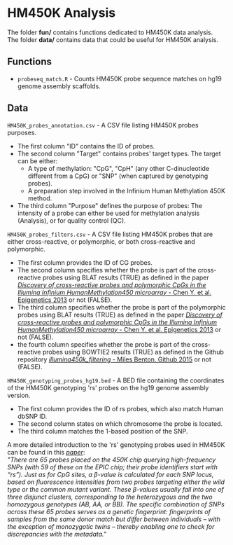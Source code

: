 # HM450K Analysis

The folder **fun/** contains functions dedicated to HM450K data analysis.  
The folder **data/** contains data that could be useful for HM450K analysis.


## Functions  
* `probeseq_match.R` - Counts HM450K probe sequence matches on hg19 genome assembly scaffolds.  

## Data
`HM450K_probes_annotation.csv` - A CSV file listing HM450K probes purposes.  
* The first column "ID" contains the ID of probes.  
* The second column "Target" contains probes' target types. The target can be either:  
   * A type of methylation: "CpG", "CpH" (any other C-dinucleotide different from a CpG) or "SNP" (when captured by genotyping probes).  
   * A preparation step involved in the Infinium Human Methylation 450K method.  
* The third column "Purpose" defines the purpose of probes: The intensity of a probe can either be used for methylation analysis (Analysis), or for quality control (QC).  
  
  
`HM450K_probes_filters.csv` - A CSV file listing HM450K probes that are either cross-reactive, or polymorphic, or both cross-reactive and polymorphic.
* The first column provides the ID of CG probes.  
* The second column specifies whether the probe is part of the cross-reactive probes using BLAT results (TRUE) as defined in the paper [*Discovery of cross-reactive probes and polymorphic CpGs in the Illumina Infinium HumanMethylation450 microarray* - Chen Y. et al. Epigenetics 2013](https://pubmed.ncbi.nlm.nih.gov/23314698/) or not (FALSE).  
* The third column specifies whether the probe is part of the polymorphic probes using BLAT results (TRUE) as defined in the paper [*Discovery of cross-reactive probes and polymorphic CpGs in the Illumina Infinium HumanMethylation450 microarray* - Chen Y. et al. Epigenetics 2013](https://pubmed.ncbi.nlm.nih.gov/23314698/) or not (FALSE).  
* the fourth column specifies whether the probe is part of the cross-reactive probes using BOWTIE2 results (TRUE) as defined in the Github repository [*illumina450k_filtering* - Miles Benton. Github 2015](https://github.com/sirselim/illumina450k_filtering) or not (FALSE).

`HM450K_genotyping_probes_hg19.bed` - A BED file containing the coordinates of the HM450K genotyping 'rs' probes on the hg19 genome assembly version.
* The first column provides the ID of rs probes, which also match Human dbSNP ID.
* The second column states on which chromosome the probe is located.
* The third column matches the 1-based position of the SNP.  

A more detailed introduction to the 'rs' genotyping probes used in HM450K can be found in this [*paper*](https://www.ncbi.nlm.nih.gov/pmc/articles/PMC5984806/):  
_"There are 65 probes placed on the 450K chip querying high-frequency SNPs (with 59 of these on the EPIC chip; their probe identifiers start with “rs”). Just as for CpG sites, a β-value is calculated for each SNP locus, based on fluorescence intensities from two probes targeting either the wild type or the common mutant variant. These β-values usually fall into one of three disjunct clusters, corresponding to the heterozygous and the two homozygous genotypes (AB, AA, or BB). The specific combination of SNPs across these 65 probes serves as a genetic fingerprint: fingerprints of samples from the same donor match but differ between individuals – with the exception of monozygotic twins – thereby enabling one to check for discrepancies with the metadata."_

